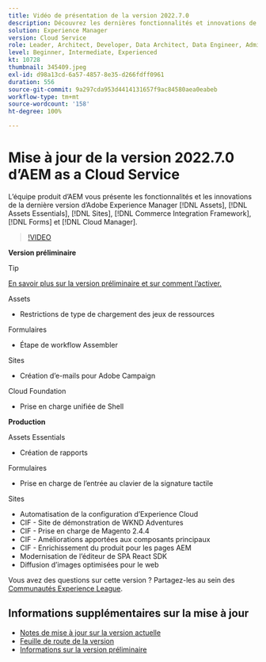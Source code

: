 ```yaml
---
title: Vidéo de présentation de la version 2022.7.0
description: Découvrez les dernières fonctionnalités et innovations de la version 2022-7-0 d’Adobe Experience Manager  [!DNL Assets Essentials], [!DNL Sites], [!DNL Screens], [!DNL Forms]  et  [!DNL Cloud Foundation].
solution: Experience Manager
version: Cloud Service
role: Leader, Architect, Developer, Data Architect, Data Engineer, Admin, User
level: Beginner, Intermediate, Experienced
kt: 10728
thumbnail: 345409.jpeg
exl-id: d98a13cd-6a57-4857-8e35-d266fdff0961
duration: 556
source-git-commit: 9a297cda953d4414131657f9ac84580aea0eabeb
workflow-type: tm+mt
source-wordcount: '158'
ht-degree: 100%

---
```


# Mise à jour de la version 2022.7.0 d’AEM as a Cloud Service

L’équipe produit d’AEM vous présente les fonctionnalités et les innovations de la dernière version d’Adobe Experience Manager [!DNL Assets], [!DNL Assets Essentials], [!DNL Sites], [!DNL Commerce Integration Framework], [!DNL Forms] et [!DNL Cloud Manager].

>[!VIDEO](https://video.tv.adobe.com/v/345409/?quality=12&learn=on)

**Version préliminaire**

>[!TIP]
>
>[En savoir plus sur la version préliminaire et sur comment l’activer.](https://experienceleague.adobe.com/docs/experience-manager-cloud-service/content/release-notes/prerelease.html?lang=fr)

Assets

* Restrictions de type de chargement des jeux de ressources

Formulaires

* Étape de workflow Assembler

Sites

* Création d’e-mails pour Adobe Campaign

Cloud Foundation

* Prise en charge unifiée de Shell

**Production**

Assets Essentials

* Création de rapports

Formulaires

* Prise en charge de l’entrée au clavier de la signature tactile

Sites

* Automatisation de la configuration d’Experience Cloud
* CIF - Site de démonstration de WKND Adventures
* CIF - Prise en charge de Magento 2.4.4
* CIF - Améliorations apportées aux composants principaux
* CIF - Enrichissement du produit pour les pages AEM
* Modernisation de l’éditeur de SPA React SDK
* Diffusion d’images optimisées pour le web

Vous avez des questions sur cette version ?  Partagez-les au sein des [Communautés Experience League](https://adobe.ly/3paYDAo).

## Informations supplémentaires sur la mise à jour

* [Notes de mise à jour sur la version actuelle](https://experienceleague.adobe.com/docs/experience-manager-cloud-service/content/release-notes/home.html?lang=fr)
* [Feuille de route de la version](https://experienceleague.adobe.com/docs/experience-manager-release-information/aem-release-updates/update-releases-roadmap.html?lang=fr)
* [Informations sur la version préliminaire](https://experienceleague.adobe.com/docs/experience-manager-cloud-service/content/release-notes/prerelease.html?lang=fr)
